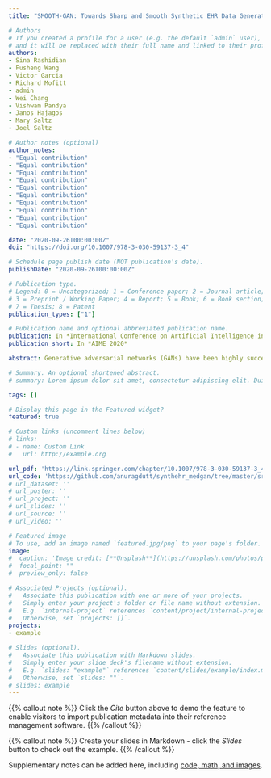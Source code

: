 ```yaml
---
title: "SMOOTH-GAN: Towards Sharp and Smooth Synthetic EHR Data Generation"

# Authors
# If you created a profile for a user (e.g. the default `admin` user), write the username (folder name) here 
# and it will be replaced with their full name and linked to their profile.
authors:
- Sina Rashidian
- Fusheng Wang
- Victor Garcia
- Richard Mofitt
- admin
- Wei Chang
- Vishwam Pandya
- Janos Hajagos
- Mary Saltz
- Joel Saltz

# Author notes (optional)
author_notes:
- "Equal contribution"
- "Equal contribution"
- "Equal contribution"
- "Equal contribution"
- "Equal contribution"
- "Equal contribution"
- "Equal contribution"
- "Equal contribution"
- "Equal contribution"
- "Equal contribution"

date: "2020-09-26T00:00:00Z"
doi: "https://doi.org/10.1007/978-3-030-59137-3_4"

# Schedule page publish date (NOT publication's date).
publishDate: "2020-09-26T00:00:00Z"

# Publication type.
# Legend: 0 = Uncategorized; 1 = Conference paper; 2 = Journal article;
# 3 = Preprint / Working Paper; 4 = Report; 5 = Book; 6 = Book section;
# 7 = Thesis; 8 = Patent
publication_types: ["1"]

# Publication name and optional abbreviated publication name.
publication: In *International Conference on Artificial Intelligence in Medicine*
publication_short: In *AIME 2020*

abstract: Generative adversarial networks (GANs) have been highly successful for generating realistic synthetic data. In healthcare, synthetic data generation can be helpful for producing annotated data and improving data-driven research without worries on data privacy. However, electronic health records (EHRs) are noisy, incomplete and complex, and existing work on EHR data is mainly devoted to generating discrete elements such as diagnosis codes and medications or frequent laboratory values. In this work, we propose SMOOTH-GAN, a novel approach for generating reliable EHR data such as laboratory values and medications given diagnosis codes. SMOOTH-GAN takes advantage of a conditional GAN architecture with WGAN-GP loss, and is able to learn transitions between disease stages with high flexibility over data customization. Our experiments demonstrate the model's effectiveness in terms of both statistical similarity and accuracy on machine learning based prediction. To further demonstrate the usage of our model, we apply counterfactual reasoning and generate data with occurrence of multiple diseases, which can provide unique datasets for artificial intelligence driven healthcare research.

# Summary. An optional shortened abstract.
# summary: Lorem ipsum dolor sit amet, consectetur adipiscing elit. Duis posuere tellus ac convallis placerat. Proin tincidunt magna sed ex sollicitudin condimentum.

tags: []

# Display this page in the Featured widget?
featured: true

# Custom links (uncomment lines below)
# links:
# - name: Custom Link
#   url: http://example.org

url_pdf: 'https://link.springer.com/chapter/10.1007/978-3-030-59137-3_4#citeas'
url_code: 'https://github.com/anuragdutt/synthehr_medgan/tree/master/src'
# url_dataset: ''
# url_poster: ''
# url_project: ''
# url_slides: ''
# url_source: ''
# url_video: ''

# Featured image
# To use, add an image named `featured.jpg/png` to your page's folder. 
image:
#  caption: 'Image credit: [**Unsplash**](https://unsplash.com/photos/pLCdAaMFLTE)'
#  focal_point: ""
#  preview_only: false

# Associated Projects (optional).
#   Associate this publication with one or more of your projects.
#   Simply enter your project's folder or file name without extension.
#   E.g. `internal-project` references `content/project/internal-project/index.md`.
#   Otherwise, set `projects: []`.
projects:
- example

# Slides (optional).
#   Associate this publication with Markdown slides.
#   Simply enter your slide deck's filename without extension.
#   E.g. `slides: "example"` references `content/slides/example/index.md`.
#   Otherwise, set `slides: ""`.
# slides: example
---
```


{{% callout note %}}
Click the *Cite* button above to demo the feature to enable visitors to import publication metadata into their reference management software.
{{% /callout %}}

{{% callout note %}}
Create your slides in Markdown - click the *Slides* button to check out the example.
{{% /callout %}}

Supplementary notes can be added here, including [code, math, and images](https://wowchemy.com/docs/writing-markdown-latex/).
